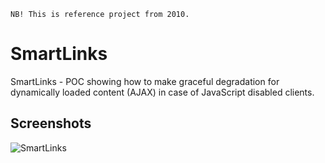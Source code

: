 ```
NB! This is reference project from 2010.
```

SmartLinks
==========

SmartLinks - POC showing how to make graceful degradation for dynamically loaded content (AJAX) in case of JavaScript disabled clients.

## Screenshots

![SmartLinks](http://i.imgur.com/l3ODACL.png)
